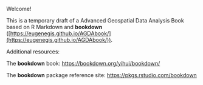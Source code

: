 Welcome! 

This is a temporary draft of a Advanced Geospatial Data Analysis Book based on R Markdown and **bookdown** ([https://eugenegis.github.io/AGDAbook/](https://eugenegis.github.io/AGDAbook/)). 

Additional resources:

The **bookdown** book: https://bookdown.org/yihui/bookdown/

The **bookdown** package reference site: https://pkgs.rstudio.com/bookdown
